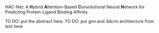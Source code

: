  HAC-Net: A **H**ybrid **A**ttention-Based **C**onvolutional Neural **N**etwork for Predicting Protein-Ligand Binding Affinity


TO DO: put the abstract here.
TO DO: put gnn and 3dcnn architecture from text here
